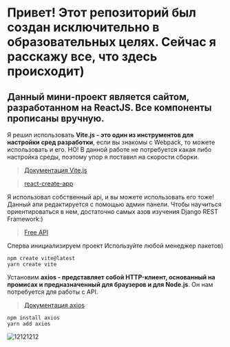 # Привет! Этот репозиторий был создан исключительно в образовательных целях. Сейчас я расскажу все, что здесь происходит)
## Данный мини-проект является сайтом, разработанном на ReactJS. Все компоненты прописаны вручную.

Я решил использовать **Vite.js - это один из инструментов для настройки сред разработки**, если вы знакомы с Webpack, то можете использовать и его. НО! В данной работе не потребуется какая либо настройка среды, поэтому упор я поставил на скорости сборки.
> [Документация Vite.js](https://vitejs.dev/)

> [react-create-app](https://create-react-app.dev/)

Я использовал собственный api, и вы можете использовать его тоже! Данный апи редактируется с помощью админ панели. Чтобы научиться ориентироваться в нем, достаточно самых азов изучения Django REST Framework:)
> [Free API](https://github.com/timkmit/Django-rest-api)

Сперва инициализируем проект
Используйте любой менеджер пакетов)
```
npm create vite@latest
yarn create vite
```

Установим **axios - представляет собой HTTP-клиент, основанный на промисах и предназначенный для браузеров и для Node.js**. Он нам потребуется для работы с API.
> [Документация axios](https://github.com/axios/axios)

```
npm install axios
yarn add axios
```

![12121212](https://user-images.githubusercontent.com/75565352/232895984-5ae98eb7-9dca-4192-b57a-755f81f53b33.jpg)

